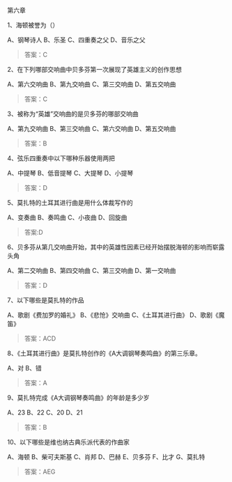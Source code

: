 第六章

1、海顿被誉为（）

A、钢琴诗人
B、乐圣
C、四重奏之父
D、音乐之父
>答案：C

2、在下列哪部交响曲中贝多芬第一次展现了英雄主义的创作思想

A、第六交响曲
B、第九交响曲
C、第三交响曲
D、第五交响曲
>答案：C

3、被称为“英雄”交响曲的是贝多芬的哪部交响曲

A、第九交响曲
B、第三交响曲
C、第六交响曲
D、第五交响曲
>答案：B

4、弦乐四重奏中以下哪种乐器使用两把

A、中提琴
B、低音提琴
C、大提琴
D、小提琴
>答案：D

5、莫扎特的土耳其进行曲是用什么体裁写作的

A、变奏曲
B、奏鸣曲
C、小夜曲
D、回旋曲
>答案:D

6、贝多芬从第几交响曲开始，其中的英雄性因素已经开始摆脱海顿的影响而崭露头角

A、第二交响曲
B、第四交响曲
C、第三交响曲
D、第一交响曲
>答案：D

7、以下哪些是莫扎特的作品

A、歌剧《费加罗的婚礼》
B、《悲怆》交响曲
C、《土耳其进行曲》
D、歌剧《魔笛》
>答案：ACD

8、《土耳其进行曲》是莫扎特创作的《A大调钢琴奏鸣曲》的第三乐章。

A、对
B、错
>答案：A

9、莫扎特完成《A大调钢琴奏鸣曲》的年龄是多少岁

A、23 
B、22 
C、20 
D、21
>答案：B

10、以下哪些是维也纳古典乐派代表的作曲家

A、海顿
B、柴可夫斯基
C、肖邦
D、巴赫
E、贝多芬
F、比才
G、莫扎特
>答案：AEG
